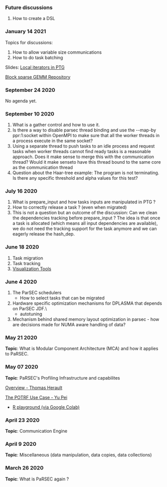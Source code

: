 ### Future discussions
1. How to create a DSL

### January 14 2021 ###
Topics for discussions:

1. How to allow variable size communications
1. How to do task batching

Slides: [Local iterators in PTG](https://bytebucket.org/icldistcomp/parsec/wiki/files/pug011421_ptg_local_iterators.pdf)

[Block sparse GEMM Repository](https://bitbucket.org/herault/irr-gemm-gpu-over-parsec/src/master/)

### September 24 2020 ###

No agenda yet.

### September 10 2020 ###

1. What is a gather control and how to use it.
1. Is there a way to disable parsec thread binding and use the --map-by ppr:1:socket within OpenMPI to make sure that all the worker threads in a process execute in the same socket?
1. Using a separate thread to push tasks to an idle process and request tasks when worker threads cannot find ready tasks is a reasonable approach. Does it make sense to merge this with the communication thread? Would it make senseto have this thread bound to the same core as the communication thread
1. Question about the Haar-tree example: The program is not terminating. Is there any specific threshold and alpha values for this test?

### July 16 2020 ###
1. What is prepare_input and how tasks inputs are manipulated in PTG ?
1. How to correctly release a task ? (even when migrated)
1. This is not a question but an outcome of the discussion: Can we clean the dependencies tracking before prepare_input ? The idea is that once a task is allocated (which means all input dependencies are available), we do not need the tracking support for the task anymore and we can eagerly release the hash_dep.

### June 18 2020 ###
1. Task migration
2. Task tracking
3. [Visualization Tools](https://bitbucket.org/icldistcomp/parsec/wiki/VisualizationTools.wiki)

### June 4 2020 ###
1. The ParSEC schedulers
    - How to select tasks that can be migrated
1. Hardware specific optimization mechanisms for DPLASMA that depends on ParSEC JDF.\\
    - autotuning
1. Mechanism behind shared memory layout optimization in parsec - how are decisions made for NUMA aware handling of data?

### May 21 2020 ###

**Topic**:  What is Modular Component Architecture (MCA) and how it applies to PaRSEC.

### May 07 2020 ###

**Topic**: PaRSEC's Profiling Infrastructure and capabilites

[Overview - Thomas Herault](https://bytebucket.org/icldistcomp/parsec/wiki/files/pug070520_prof_therault.pdf)

[The POTRF Use Case - Yu Pei](https://bytebucket.org/icldistcomp/parsec/wiki/files/pug070520_prof_yupei.pdf)

* [R playground (via Google Colab)](https://colab.research.google.com/drive/1a42_sNw9fAJafaI_RXHQXPEXnxbFNNcz?usp=sharing)

### April 23 2020 ###

**Topic**: Communication Engine

### April 9 2020 ###

**Topic**: Miscellaneous (data manipulation, data copies, data collections)

### March 26 2020 ###

**Topic**: What is PaRSEC again ?